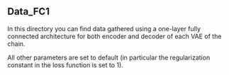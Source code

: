 ## Data\_FC1

In this directory you can find data gathered using a one-layer
fully connected architecture for both encoder and decoder of each
VAE of the chain.

All other parameters are set to default (in particular the
regularization constant in the loss function is set to 1).
